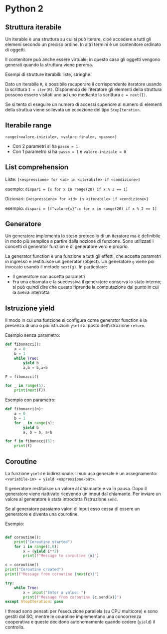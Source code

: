 # Python 2

## Struttura iterabile
Un iterable è una struttura su cui si può iterare, cioè accedere a tutti gli elemeni secondo un preciso ordine. In altri termini è un contenitore ordinato di oggetti.

Il contenitore può anche essere virtuale; in questo caso gli oggetti vengono generati quando la struttura viene perorsa.

Esempi di strutture iterabili: liste, stringhe.

Dato un iterabile `R`, è possibile recuperare il corrispondente iteratore usando la scrittura `I = iter(R)`. Disponendo dell'iteratore gli elementi della struttura possono essere visitati uno ad uno mediante la scrittura `e = next(I)`.

Se si tenta di eseguire un numero di accessi superiore al numero di elementi della struttua viene sollevata un eccezione del tipo `StopIteration`.

## Iterabile range
`range(<valore-iniziale>, <valore-finale>, <passo>)`

- Con 2 parametri si ha `passo = 1`
- Con 1 parametro si ha `passo = 1` e `valore-iniziale = 0`

## List comprehension
Liste:
`[<espressione> for <id> in <iterabile> if <condizione>]`

esempio:
`dispari = [x for x in range(20) if x % 2 == 1]`

Dizionari:
`{<espressione> for <id> in <iterabile> if <condizione>}`

esempio:
`dispari = [f"valore{x}":x for x in range(20) if x % 2 == 1]`

## Generatore
Un generatore implementa lo steso protocollo di un iteratore ma è definibile in modo più semplice  a partire dalla nozione di funzione. Sono utilizzati i concetti di generator funzion e di generatore vero e proprio. 

La generator function è una funzione a tutti gli effetti, che accetta parametri in ingresso e restituisce un generator (object). Un generatore `g` viene poi invocato usando il metodo `next(g)`. In particolare:
- Il generatore non accetta parametri
- Fra una chiamata e la successiva il generatore conserva lo stato interno; si può quindi dire che questo riprende la computazione dal punto in cui la aveva interrotta

## Istruzione yield
Il modo in cui una funzione si configura come generator function è la presenza di una o più istruzioni `yield` al posto dell'istruzione `return`.

Esempio senza parametro:
```py
def fibonacci():
    a = 0
    b = 1
    while True:
        yield b
        a,b = b,a+b

F = fibonacci()

for _ in range(5):
    print(next(F))
```

Esempio con parametro:
```py
def fibonacci(n):
    a = 0
    b = 1
    for _ in range(n):
        yield b
        a, b = b, a+b

for f in fibonacci(5):
    print(f)
```

## Coroutine
La funzione `yield` è bidirezionale. Il suo uso generale è un assegnamento: `<variabile-in> = yield <espressione-out>`.

Il generatore restituisce un valore al chiamante e va in pausa. Dopo il generatore viene riattivato ricevendo un imput dal chiamante. Per inviare un valore al generatore è stata introdotta l'istruzione `send`.

Se al generatore passiamo valori di input esso cessa di essere un generatore e diventa una courotine. 

Esempio:
```py

def coroutine():
    print("Coroutine started")
    for i in range(1,6):
        x = (yield i**2)
        print(f"Message to coroutine {x}")

c = coroutine()                              
print("Coroutine created")
print(f"Message from coroutine {next(c)}") 

try:
    while True:
        x = input("Enter a value: ")
        print(f"Message from coroutine {c.send(x)}")
except StopIteration: pass
```

I thread sono pensati per l'esecuzione parallela (su CPU multicore) e sono gestiti dal SO, mentre le courotine implementano una concorrenza cooperativa e queste decidono autonomamente quando cedere (`yield`) il controllo. 